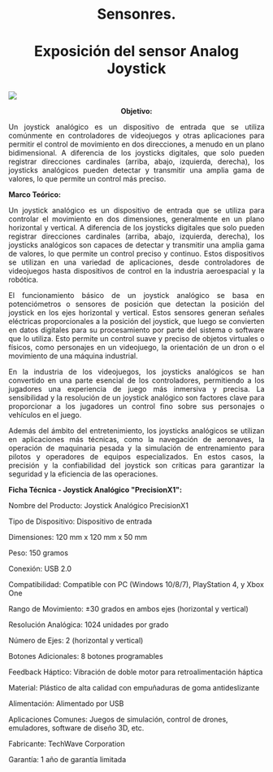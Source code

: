 # <p align="center">Sensonres.</p>
# <p align="center"> Exposición del sensor Analog Joystick </p>
![](https://www.electronicwings.com/storage/PlatformSection/TopicContent/123/icon/Analog%20Joystick(0).jpg)
**<p align="center">Objetivo:** </p>
<div align="justify">
Un joystick analógico es un dispositivo de entrada que se utiliza comúnmente en controladores de videojuegos y otras aplicaciones para permitir el control de movimiento en dos direcciones, a menudo en un plano bidimensional. A diferencia de los joysticks digitales, que solo pueden registrar direcciones cardinales (arriba, abajo, izquierda, derecha), los joysticks analógicos pueden detectar y transmitir una amplia gama de valores, lo que permite un control más preciso.
</div></p>

**Marco Teórico:** </p>
<div align="justify">
Un joystick analógico es un dispositivo de entrada que se utiliza para controlar el movimiento en dos dimensiones, generalmente en un plano horizontal y vertical. A diferencia de los joysticks digitales que solo pueden registrar direcciones cardinales (arriba, abajo, izquierda, derecha), los joysticks analógicos son capaces de detectar y transmitir una amplia gama de valores, lo que permite un control preciso y continuo. Estos dispositivos se utilizan en una variedad de aplicaciones, desde controladores de videojuegos hasta dispositivos de control en la industria aeroespacial y la robótica.

El funcionamiento básico de un joystick analógico se basa en potenciómetros o sensores de posición que detectan la posición del joystick en los ejes horizontal y vertical. Estos sensores generan señales eléctricas proporcionales a la posición del joystick, que luego se convierten en datos digitales para su procesamiento por parte del sistema o software que lo utiliza. Esto permite un control suave y preciso de objetos virtuales o físicos, como personajes en un videojuego, la orientación de un dron o el movimiento de una máquina industrial.

En la industria de los videojuegos, los joysticks analógicos se han convertido en una parte esencial de los controladores, permitiendo a los jugadores una experiencia de juego más inmersiva y precisa. La sensibilidad y la resolución de un joystick analógico son factores clave para proporcionar a los jugadores un control fino sobre sus personajes o vehículos en el juego.

Además del ámbito del entretenimiento, los joysticks analógicos se utilizan en aplicaciones más técnicas, como la navegación de aeronaves, la operación de maquinaria pesada y la simulación de entrenamiento para pilotos y operadores de equipos especializados. En estos casos, la precisión y la confiabilidad del joystick son críticas para garantizar la seguridad y la eficiencia de las operaciones.
</div></p>

**Ficha Técnica - Joystick Analógico "PrecisionX1":** </p>
Nombre del Producto: Joystick Analógico PrecisionX1 </p>
Tipo de Dispositivo: Dispositivo de entrada </p>
Dimensiones: 120 mm x 120 mm x 50 mm </p>
Peso: 150 gramos </p>
Conexión: USB 2.0 </p>
Compatibilidad: Compatible con PC (Windows 10/8/7), PlayStation 4, y Xbox One </p>
Rango de Movimiento: ±30 grados en ambos ejes (horizontal y vertical) </p>
Resolución Analógica: 1024 unidades por grado </p>
Número de Ejes: 2 (horizontal y vertical) </p>
Botones Adicionales: 8 botones programables </p>
Feedback Háptico: Vibración de doble motor para retroalimentación háptica </p>
Material: Plástico de alta calidad con empuñaduras de goma antideslizante </p>
Alimentación: Alimentado por USB </p>
Aplicaciones Comunes: Juegos de simulación, control de drones, emuladores, software de diseño 3D, etc. </p>
Fabricante: TechWave Corporation </p>
Garantía: 1 año de garantía limitada </p>
